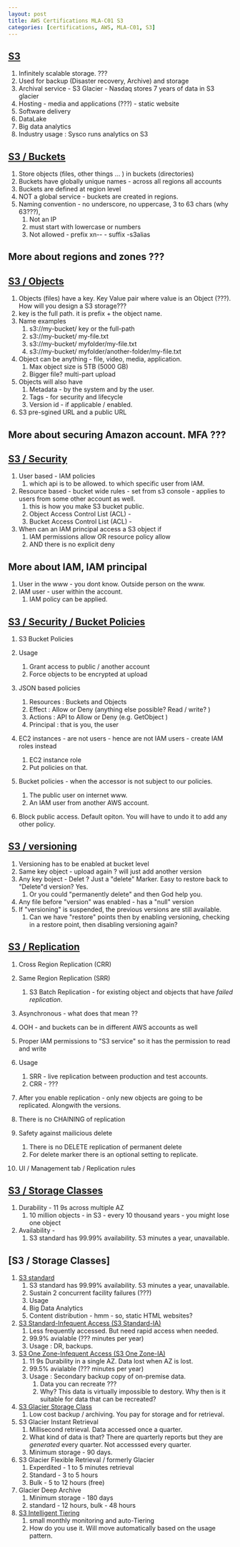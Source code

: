 ```yaml
---
layout: post
title: AWS Certifications MLA-C01 S3
categories: [certifications, AWS, MLA-C01, S3] 
---
```


## [S3](https://www.udemy.com/course/aws-certified-machine-learning-engineer-associate-mla-c01/learn/lecture/45356505#notes)

1. Infinitely scalable storage. ??? 
1. Used for backup (Disaster recovery, Archive) and storage 
1. Archival service - S3 Glacier - Nasdaq stores 7 years of data in S3 glacier 
1. Hosting - media and applications (???) - static website 
1. Software delivery 
1. DataLake 
1. Big data analytics 
1. Industry usage : Sysco runs analytics on S3 

## [S3 / Buckets](https://www.udemy.com/course/aws-certified-machine-learning-engineer-associate-mla-c01/learn/lecture/45356505#notes)

1. Store objects (files, other things ... ) in buckets (directories)
1. Buckets have globally unique names - across all regions all accounts 
1. Buckets are defined at region level 
1. NOT a global service - buckets are created in regions. 
1. Naming convention - no underscore, no uppercase, 3 to 63 chars (why 63???), 
    1. Not an IP 
    1. must start with lowercase or numbers 
    1. Not allowed - prefix xn-- - suffix -s3alias 

## More about regions and zones ???

## [S3 / Objects](https://www.udemy.com/course/aws-certified-machine-learning-engineer-associate-mla-c01/learn/lecture/45356505#notes)

1. Objects (files) have a key. Key Value pair where value is an Object (???). How will you design a S3 storage???
1. key is the full path. it is prefix + the object name. 
1. Name examples 
    1. s3://my-bucket/ key or the full-path 
    1. s3://my-bucket/ my-file.txt 
    1. s3://my-bucket/ myfolder/my-file.txt 
    1. s3://my-bucket/ myfolder/another-folder/my-file.txt 
1. Object can be anything - file, video, media, application. 
    1. Max object size is 5TB (5000 GB)
    1. Bigger file? multi-part upload 
1. Objects will also have 
    1. Metadata - by the system and by the user. 
    1. Tags - for security and lifecycle 
    1. Version id - if applicable / enabled. 
1. S3 pre-sgined URL and a public URL 

## More about securing Amazon account. MFA ??? 

## [S3 / Security](https://www.udemy.com/course/aws-certified-machine-learning-engineer-associate-mla-c01/learn/lecture/45356515#notes)

1. User based - IAM policies 
    1. which api is to be allowed. to which specific user from IAM. 
1. Resource based - bucket wide rules - set from s3 console - applies to users from some other account as well. 
    1. this is how you make S3 bucket public. 
    1. Object Access Control List (ACL) - 
    1. Bucket Access Control List (ACL) - 
1. When can an IAM principal access a S3 object if 
    1. IAM permissions allow OR resource policy allow 
    2. AND there is no explicit deny 

## More about IAM, IAM principal

1. User in the www - you dont know. Outside person on the www. 
1. IAM user - user within the account. 
    1. IAM policy can be applied. 

## [S3 / Security / Bucket Policies](https://www.udemy.com/course/aws-certified-machine-learning-engineer-associate-mla-c01/learn/lecture/45356515#notes)

1. S3 Bucket Policies 
1. Usage 
    1. Grant access to public / another account 
    1. Force objects to be encrypted at upload 
1. JSON based policies 
    1. Resources : Buckets and Objects 
    1. Effect : Allow or Deny (anything else possible? Read / write? )
    1. Actions : API to Allow or Deny (e.g. GetObject )
    1. Principal : that is you, the user 
1. EC2 instances - are not users - hence are not IAM users - create IAM roles instead
    1. EC2 instance role 
    1. Put policies on that. 

1. Bucket policies - when the accessor is not subject to our policies. 
    1. The public user on internet www. 
    1. An IAM user from another AWS account. 

1. Block public access. Default opiton. You will have to undo it to add any other policy. 

## [S3 / versioning](https://www.udemy.com/course/aws-certified-machine-learning-engineer-associate-mla-c01/learn/lecture/45356523#notes)

1. Versioning has to be enabled at bucket level 
1. Same key object - upload again ? will just add another version 
1. Any key boject - Delet ? Just a "delete" Marker. Easy to restore back to "Delete"d version? Yes. 
    1. Or you could "permanently delete" and then God help you. 
1. Any file before "version" was enabled - has a "null" version 
1. If "versioning" is suspended, the previous versions are still available. 
    1. Can we have "restore" points then by enabling versioning, checking in a restore point, then disabling versioning again? 

## [S3 / Replication](https://www.udemy.com/course/aws-certified-machine-learning-engineer-associate-mla-c01/learn/lecture/45356533#notes)

1. Cross Region Replication (CRR)
1. Same Region Replication (SRR)
    1. S3 Batch Replication - for existing object and objects that have *failed replication*. 
1. Asynchronous - what does that mean ?? 
1. OOH - and buckets can be in different AWS accounts as well 
1. Proper IAM permissions to "S3 service" so it has the permission to read and write 
1. Usage 
    1. SRR - live replication between production and test accounts. 
    1. CRR - ??? 

1. After you enable replication - only new objects are going to be replicated. Alongwith the versions. 

1. There is no CHAINING of replication 

1. Safety against mailicious delete 
    1. There is no DELETE replication of permanent delete 
    1. For delete marker there is an optional setting to replicate. 

1. UI / Management tab / Replication rules 

## [S3 / Storage Classes](https://www.udemy.com/course/aws-certified-machine-learning-engineer-associate-mla-c01/learn/lecture/45356545#notes)

1. Durability - 11 9s across multiple AZ 
    1. 10 million objects - in S3 - every 10 thousand years - you might lose one object 
1. Availability - 
    1. S3 standard has 99.99% availability. 53 minutes a year, unavailable. 

## [S3 / Storage Classes]

1. [S3 standard](https://www.udemy.com/course/aws-certified-machine-learning-engineer-associate-mla-c01/learn/lecture/45356545#notes) 
    1. S3 standard has 99.99% availability. 53 minutes a year, unavailable. 
    1. Sustain 2 concurrent facility failures (???)
    1. Usage 
    1. Big Data Analytics 
    1. Content distribution - hmm - so, static HTML websites? 
1. [S3 Standard-Infequent Access (S3 Standard-IA)](https://www.udemy.com/course/aws-certified-machine-learning-engineer-associate-mla-c01/learn/lecture/45356545#notes)
    1. Less frequently accessed. But need rapid access when needed. 
    1. 99.9% avialable (??? minutes per year)
    1. Usage : DR, backups. 
1. [S3 One Zone-Infequent Access (S3 One Zone-IA)](https://www.udemy.com/course/aws-certified-machine-learning-engineer-associate-mla-c01/learn/lecture/45356545#notes)
    1. 11 9s Durability in a single AZ. Data lost when AZ is lost. 
    1. 99.5% avialable (??? minutes per year)
    1. Usage : Secondary backup copy of on-premise data. 
        1. Data you can recreate ??? 
        1. Why? This data is virtually impossible to destory. Why then is it suitable for data that can be recreated?
1. [S3 Glacier Storage Class](https://www.udemy.com/course/aws-certified-machine-learning-engineer-associate-mla-c01/learn/lecture/45356545#notes)
    1. Low cost backup / archiving. You pay for storage and for retrieval. 
1. S3 Glacier Instant Retrieval
    1. Millisecond retrieval. Data accessed once a quarter. 
    1. What kind of data is that? There are quarterly reports but they are *generated* every quarter. Not accesssed every quarter. 
    1. Minimum storage - 90 days. 
1. S3 Glacier Flexible Retrieval / formerly Glacier
    1. Experdited - 1 to 5 minutes retrieval
    1. Standard - 3 to 5 hours 
    1. Bulk - 5 to 12 hours (free)
1. Glacier Deep Archive 
    1. Minimum storage - 180 days 
    1. standard - 12 hours, bulk - 48 hours 
1. [S3 Intelligent Tiering](https://www.udemy.com/course/aws-certified-machine-learning-engineer-associate-mla-c01/learn/lecture/45356545#notes)
    1. small monthly monitoring and auto-Tiering 
    1. How do you use it. Will move automatically based on the usage pattern. 


    


